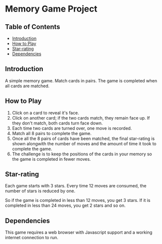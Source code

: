 # Memory Game Project

## Table of Contents

* [Introduction](#introduction)
* [How to Play](#how-to-play)
* [Star-rating](#star-rating)
* [Dependencies](#dependencies)

## Introduction

A simple memory game. Match cards in pairs. The game is completed when all cards are matched.

## How to Play

1. Click on a card to reveal it's face.
2. Click on another card; if the two cards match, they remain face up. If they don't match, both cards turn face down.
3. Each time two cards are turned over, one move is recorded.
4. Match all 8 pairs to complete the game.
5. Once all the 8 pairs of cards have been matched, the final star-rating is shown alongwith the number of moves and the amount of time it took to complete the game.
6. The challenge is to keep the positions of the cards in your memory so the game is completed in fewer moves.

## Star-rating

Each game starts with 3 stars. Every time 12 moves are consumed, the number of stars is reduced by one.

So if the game is completed in less than 12 moves, you get 3 stars. If it is completed in less than 24 moves, you get 2 stars and so on.

## Dependencies

This game requires a web browser with Javascript support and a working internet connection to run.